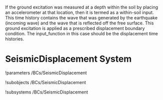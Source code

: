 If the ground excitation was measured at a depth within the soil by placing an accelerometer at that location, then it
is termed as a within-soil input. This time history contains the wave that was generated by the earthquake (incoming
wave) and the wave that is reflected off the free surface. This ground excitation is applied as a prescribed
displacement boundary condition. The input_function in this case should be the displacement time histories.

# SeismicDisplacement System
!parameters /BCs/SeismicDisplacement

!subobjects /BCs/SeismicDisplacement

!subsystems /BCs/SeismicDisplacement

